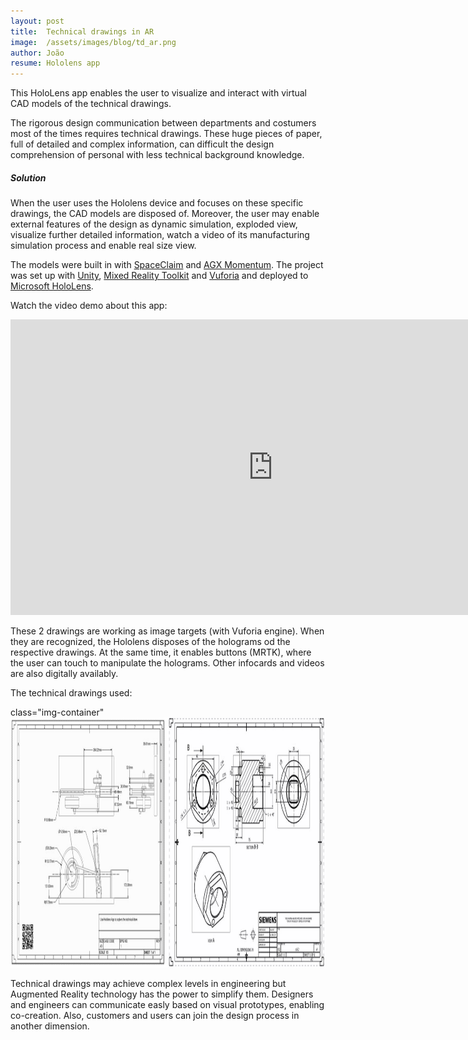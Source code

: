 ```yaml
---
layout: post
title:  Technical drawings in AR
image:  /assets/images/blog/td_ar.png
author: João
resume: Hololens app
---
```


<!--![Tentativa](/assets/images/about/author.jpg)-->



This HoloLens app enables the user to visualize and interact with virtual CAD models of the technical drawings. 

The rigorous design communication between departments and costumers most of the times requires technical drawings. These huge pieces of paper, full of detailed and complex information, can difficult the design comprehension of personal with less technical background knowledge.   

##### Solution


When the user uses the Hololens device and focuses on these specific drawings, the CAD models are disposed of. Moreover, the user may enable external features of the design as dynamic simulation, exploded view, visualize further detailed information, watch a video of its manufacturing simulation process and enable real size view. 

The models were built in with [SpaceClaim](http://www.spaceclaim.com/en/default.aspx) and [AGX Momentum](https://www.algoryx.se/momentum/). The project was set up with [Unity](https://unity.com/), [Mixed Reality Toolkit](https://github.com/microsoft/MixedRealityToolkit-Unity) and [Vuforia](https://www.ptc.com/en/products/augmented-reality/vuforia?cl1=AR_Vuforia_General_Google_CLC-cpc-ARBrandedxxxVuforiaUKNordics-38010&cmsrc=Google&cid=7015A000001oRiBQAU&elqCampaignId=13184&gclid=EAIaIQobChMIotbGw6aw6QIVxbUYCh03BgbdEAAYASAAEgJ7GvD_BwE) and deployed to [Microsoft HoloLens](https://www.microsoft.com/en-us/hololens).  

Watch the video demo about this app:

<p  class="img-container" align="center">
<iframe width="840" height="472.5" src="https://www.youtube.com/embed/NJM80PS2epg" frameborder="0" allow="accelerometer; autoplay; clipboard-write; encrypted-media; gyroscope; picture-in-picture" allowfullscreen></iframe>
<p>

These 2 drawings are working as image targets (with Vuforia engine). When they are recognized, the Hololens disposes of the holograms od the respective drawings. At the same time, it enables buttons (MRTK), where the user can touch to manipulate the holograms. Other infocards and videos are also digitally availably. 


The technical drawings used: 

<p>  class="img-container"
<img src="/assets/images/blog/targets_ar.png" alt="Targets images (technical drawings)" title="technical drawings" height="400">
<p>




Technical drawings may achieve complex levels in engineering but Augmented Reality technology has the power to simplify them. Designers and engineers can communicate easly based on visual prototypes, enabling co-creation. Also, customers and users can join the design process in another dimension. 

<!--
Unity project with several scenes developed for Microsoft HoloLens. it aims to show different applications of Augmented Reality in the industry: to display CAD models, to review product design and to instruct/teach.   

##### Check the results of the project in the following youtube videos (click on images):

<p align="center">
  <a href="https://www.youtube.com/watch?v=NJM80PS2epg"><img src="https://github.com/joaoadpereira/AR-Industry-Applications/blob/master/images/capture_drawings.PNG" title="Display CAD models" height="161" alt="title"></a>
   <a href="https://www.youtube.com/watch?v=YlznWJ-maCg"><img src="https://github.com/joaoadpereira/AR-Industry-Applications/blob/master/images/capture_product_design.PNG" title="Review product design" height="161" alt="IMAGE ALT TEXT"></a>
   <a href="https://www.youtube.com/watch?v=Fo-iKZj7R5I"><img src="https://github.com/joaoadpereira/AR-Industry-Applications/blob/master/images/capture_instructions.PNG" title="Instruct/teach" height="161" alt="IMAGE ALT TEXT"></a>
</p>

## Table of contents:
1. [Motivation](#1-motivation)
2. [Display CAD models from technical drawings](#2-display-cad-models-from-technical-drawings)
3. [Review product design](#3-review-product-design)
4. [Teach](#4-teach)

### 1 Motivation 

The industry seeks new technologies and tools to achieve efficient solutions, either to develop new products or to manufacture as efficiently as possible. Augmented Reality technology has great applicability in industry. This can be achieved with Microsoft HoloLens, providing the combination of a video camera and the dispose of holograms in the real world. The users can interact with these virtual objects with their fingers. 

This project intends to show how this technology may be applied in the industry through 3 different applications: display CAD models from complex technical drawings, review different product solutions and teach possible users/operators new processes. This allows the different stockholders (e.g. designers, engineers, customers, professional users) with different backgrounds to increase their levels of engagement on their complex tasks.

The results of this project were presented on [the Roadshow](https://www.youtube.com/watch?v=yKwv1fVc4s4) of [the Mobile VR/AR project](https://www.seamk.fi/yrityksille/tki-projektit/mobiilivrar/).   

Tools used: [SpaceClaim](http://www.spaceclaim.com/en/default.aspx), [AGX Momentum](https://www.algoryx.se/momentum/), [Unity](https://unity.com/), [Vuforia](https://www.ptc.com/en/products/augmented-reality/vuforia?cl1=AR_Vuforia_General_Google_CLC-cpc-ARBrandedxxxVuforiaUKNordics-38010&cmsrc=Google&cid=7015A000001oRiBQAU&elqCampaignId=13184&gclid=EAIaIQobChMIotbGw6aw6QIVxbUYCh03BgbdEAAYASAAEgJ7GvD_BwE), [Mixed Reality Toolkit](https://github.com/microsoft/MixedRealityToolkit-Unity), [Microsoft HoloLens](https://www.microsoft.com/en-us/hololens)





<p align="center">
<img src="https://github.com/joaoadpereira/AR-Industry-Applications/blob/master/images/Unity_drawings.png" alt="View of the Unity scene: CAD models on top of their targets (technical drawings)" title="View of the Unity scene: CAD models on top of their targets (technical drawings)" height="250"> 
</p>








You can watch the results through [this video](https://youtu.be/NJM80PS2epg). Technical drawings may achieve complex levels in engineering but Augmented Reality technology has the power to simplify them.   




 

### 3 Review product design

When developing a new product, design variants requires to be discussed with different stockholders (e.g. designers, engineers, customers, professional users). The discussion many times passes through evaluating and testing prototypes. 

On this app, it is reviewed 3 different CAD solutions of snowplough (figures below) to attach to a Harvester machine. The user interface was set up with [Unity](https://unity.com/), [Mixed Reality Toolkit](https://github.com/microsoft/MixedRealityToolkit-Unity) and deployed to [Microsoft HoloLens](https://www.microsoft.com/en-us/hololens).


<p align="center">
<img src="https://github.com/joaoadpereira/AR-Industry-Applications/blob/master/images/design1_CAD.PNG" alt="Design 1" title="Design 1" height="150"></a> 
<img src="https://github.com/joaoadpereira/AR-Industry-Applications/blob/master/images/design2_CAD.PNG" alt="Design 2" title="Design 2" height="150"></a> 
<img src="https://github.com/joaoadpereira/AR-Industry-Applications/blob/master/images/design3_CAD.PNG" alt="Design 3" title="Design 3" height="150"></a> 
</p>







You can watch the results through [this video](https://www.youtube.com/watch?v=YlznWJ-maCg). This app shows how prototype review may be achieved with Augmented Reality, visualizing the different virtual model solutions and allowing their dynamic simulation, detailed information, exploded view and background context (model attached to the Harvester).





### 4 Teach

Share knowledge and the know-how is an essential process inside industry to complete or solve hard tasks. Augmented Reality, through the disposal of digital holograms in the real world may assist users on their daily operations.

This Microsoft HoloLens app helps the user to disassemble the product and achieve the electronic components for possible maintenance, providing a step-by-step tutorial.  The app was designed up with [Unity](https://unity.com/), [Mixed Reality Toolkit](https://github.com/microsoft/MixedRealityToolkit-Unity), [Vuforia](https://www.ptc.com/en/products/augmented-reality/vuforia?cl1=AR_Vuforia_General_Google_CLC-cpc-ARBrandedxxxVuforiaUKNordics-38010&cmsrc=Google&cid=7015A000001oRiBQAU&elqCampaignId=13184&gclid=EAIaIQobChMIotbGw6aw6QIVxbUYCh03BgbdEAAYASAAEgJ7GvD_BwE) (figure bellow) and deployed to [Microsoft HoloLens](https://www.microsoft.com/en-us/hololens). 



<p align="center">
<img src="https://github.com/joaoadpereira/AR-Industry-Applications/blob/master/images/Unity_instructions.PNG" alt="Unity scene of instruction Holograms" title="Unity scene of instruction Holograms" height="250"> 
</p>


You can watch the results in [this video](https://www.youtube.com/watch?v=Fo-iKZj7R5I).
-->